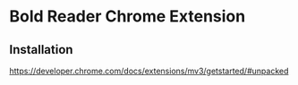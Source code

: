 # Bold Reader Chrome Extension

## Installation

https://developer.chrome.com/docs/extensions/mv3/getstarted/#unpacked
